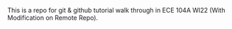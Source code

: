 This is a repo for git & github tutorial walk through in ECE 104A WI22 (With Modification on Remote Repo).
